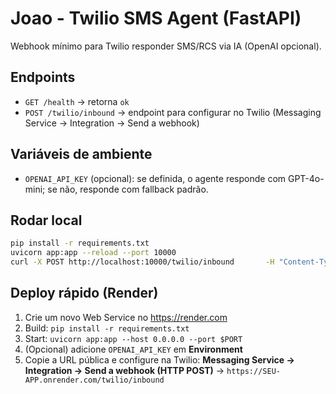 
# Joao - Twilio SMS Agent (FastAPI)

Webhook mínimo para Twilio responder SMS/RCS via IA (OpenAI opcional).

## Endpoints
- `GET /health` → retorna `ok`
- `POST /twilio/inbound` → endpoint para configurar no Twilio (Messaging Service → Integration → Send a webhook)

## Variáveis de ambiente
- `OPENAI_API_KEY` (opcional): se definida, o agente responde com GPT-4o-mini; se não, responde com fallback padrão.

## Rodar local
```bash
pip install -r requirements.txt
uvicorn app:app --reload --port 10000
curl -X POST http://localhost:10000/twilio/inbound       -H "Content-Type: application/x-www-form-urlencoded"       -d "Body=teste&From=+12135550000"
```

## Deploy rápido (Render)
1. Crie um novo Web Service no https://render.com
2. Build: `pip install -r requirements.txt`
3. Start: `uvicorn app:app --host 0.0.0.0 --port $PORT`
4. (Opcional) adicione `OPENAI_API_KEY` em **Environment**
5. Copie a URL pública e configure na Twilio: **Messaging Service → Integration → Send a webhook (HTTP POST)** → `https://SEU-APP.onrender.com/twilio/inbound`
